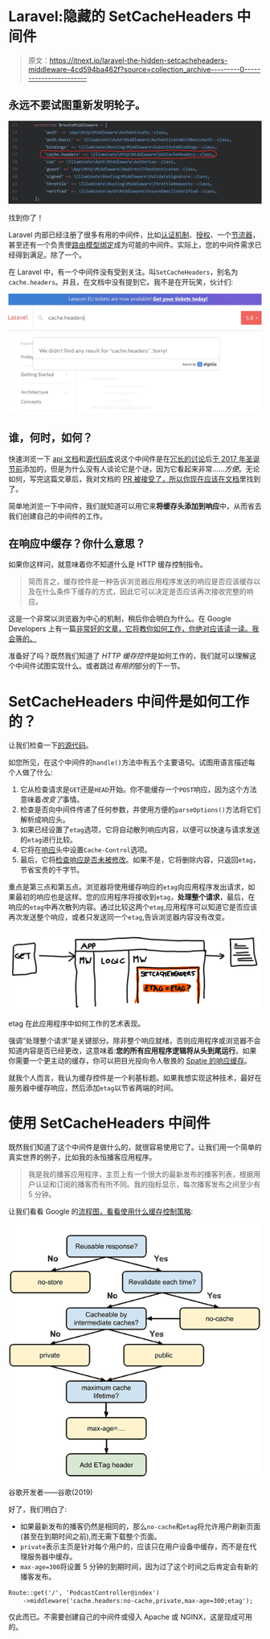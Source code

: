 # Laravel:隐藏的 SetCacheHeaders 中间件

> 原文：<https://itnext.io/laravel-the-hidden-setcacheheaders-middleware-4cd594ba462f?source=collection_archive---------0----------------------->

## 永远不要试图重新发明轮子。

![](img/d11e433edb5f4f31a743452cbe6f3435.png)

找到你了！

Laravel 内部已经注册了很多有用的中间件，比如[认证机制](https://laravel.com/docs/5.8/authentication#protecting-routes)、[授权](https://laravel.com/docs/5.8/authorization#via-middleware)、一个[节流器](https://laravel.com/docs/5.8/routing#rate-limiting)，甚至还有一个负责使[路由模型绑定](https://laravel.com/docs/5.8/routing#route-model-binding)成为可能的中间件。实际上，您的中间件需求已经得到满足。除了一个。

在 Laravel 中，有一个中间件没有受到关注。叫`SetCacheHeaders`，别名为`cache.headers`。并且，在文档中没有提到它。我不是在开玩笑，伙计们:

![](img/c7797b03e8ed5804030bb267232f13a9.png)

## 谁，何时，如何？

快速浏览一下 [api 文档](https://laravel.com/api/5.6/)和[源代码库](https://github.com/laravel/framework/)说这个中间件是在[冗长的讨论](https://github.com/laravel/framework/pull/22389)后[于 2017 年圣诞节前](https://github.com/laravel/framework/commit/df06357d78629a479d341329571136d21ae02f6f#diff-cd155bc0da2b7d6ddf490bf346992653)添加的，但是为什么没有人谈论它是个谜，因为它看起来非常……*方便*。无论如何，写完这篇文章后，我对文档的 [PR 被接受了，所以](https://github.com/laravel/docs/pull/5114)[你现在应该在文档](https://laravel.com/docs/5.8/responses#attaching-headers-to-responses)里找到了。

简单地浏览一下中间件，我们就知道可以用它来**将缓存头添加到响应**中，从而省去我们创建自己的中间件的工作。

## 在响应中缓存？你什么意思？

如果你这样问，就意味着你不知道什么是 HTTP 缓存控制指令。

> 简而言之，缓存控件是一种告诉浏览器应用程序发送的响应是否应该缓存以及在什么条件下缓存的方式，因此它可以决定是否应该再次接收完整的响应。

这是一个非常以浏览器为中心的机制，稍后你会明白为什么。在 Google Developers 上有一篇[非常好的文章，它将教你如何工作，你绝对应该读一读。我会等的。](https://developers.google.com/web/fundamentals/performance/optimizing-content-efficiency/http-caching)

准备好了吗？既然我们知道了 *HTTP 缓存控件*是如何工作的，我们就可以理解这个中间件试图实现什么。或者跳过*有用的*部分的下一节。

# SetCacheHeaders 中间件是如何工作的？

让我们检查一下[的源代码](https://github.com/laravel/framework/blob/5.8/src/Illuminate/Http/Middleware/SetCacheHeaders.php)。

如您所见，在这个中间件的`handle()`方法中有五个主要语句。试图用语言描述每个人做了什么:

1.  它从检查请求是`GET`还是`HEAD`开始。你不能缓存一个`POST`响应，因为这个方法意味着*改变了*事情。
2.  检查是否向中间件传递了任何参数，并使用方便的`parseOptions()`方法将它们解析成响应头。
3.  如果已经设置了`etag`选项，它将自动散列响应内容，以便可以快速与请求发送的`etag`进行比较。
4.  它将在[响应](https://github.com/symfony/symfony/blob/3.3/src/Symfony/Component/HttpFoundation/Response.php#L952)头中设置`Cache-Control`选项。
5.  最后，它将[检查响应是否未被修改](https://github.com/symfony/symfony/blob/3.3/src/Symfony/Component/HttpFoundation/Response.php#L1079)。如果不是，它将删除内容，只返回`etag`，节省宝贵的千字节。

重点是第三点和第五点。浏览器将使用缓存响应的`etag`向应用程序发出请求，如果最初的响应也是这样。您的应用程序将接收到`etag`，**处理整个请求**，最后，在响应的`etag`中再次散列内容。通过比较这两个`etag`,应用程序可以知道它是否应该再次发送整个响应，或者只发送同一个`etag`,告诉浏览器内容没有改变。

![](img/1a1dc26658cdab971925ae390a123843.png)

etag 在此应用程序中如何工作的艺术表现。

强调“处理整个请求”是关键部分。除非整个响应就绪，否则应用程序或浏览器不会知道内容是否已经更改，这意味着:**您的所有应用程序逻辑将从头到尾运行**。如果你需要一个更主动的缓存，你可以把目光投向令人敬畏的 [Spatie 的响应缓存](https://github.com/spatie/laravel-responsecache)。

就我个人而言，我认为缓存控件是一个利基标题。如果我想实现这种技术，最好在服务器中缓存响应，然后添加`etag`以节省两端的时间。

# 使用 SetCacheHeaders 中间件

既然我们知道了这个中间件是做什么的，就很容易使用它了。让我们用一个简单的真实世界的例子，比如我的永恒播客应用程序。

> 我是我的播客应用程序，主页上有一个很大的最新发布的播客列表，根据用户认证和订阅的播客而有所不同。我的指标显示，每次播客发布之间至少有 5 分钟。

让我们看看 Google 的[流程图，看看使用什么缓存控制策略](https://developers.google.com/web/fundamentals/performance/optimizing-content-efficiency/http-caching?hl=en#defining_optimal_cache-control_policy):

![](img/02de929b78b889891aacfbd3cd148b9f.png)

谷歌开发者——谷歌(2019)

好了，我们明白了:

*   如果最新发布的播客仍然是相同的，那么`no-cache`和`etag`将允许用户刷新页面(甚至在到期时间之前),而无需下载整个页面。
*   `private`表示主页是针对每个用户的，应该只在用户设备中缓存，而不是在代理服务器中缓存。
*   `max-age=300`将设置 5 分钟的到期时间，因为过了这个时间之后肯定会有新的播客发布。

```
Route::get('/', 'PodcastController@index')
    ->middleware('cache.headers:no-cache,private,max-age=300;etag');
```

仅此而已。不需要创建自己的中间件或侵入 Apache 或 NGINX，这是现成可用的。